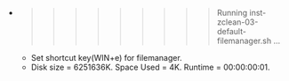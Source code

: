 * >>>>>>>>> Running inst-zclean-03-default-filemanager.sh ...
  * Set shortcut key(WIN+e) for filemanager.
  * Disk size = 6251636K. Space Used = 4K. Runtime = 00:00:00:01.
